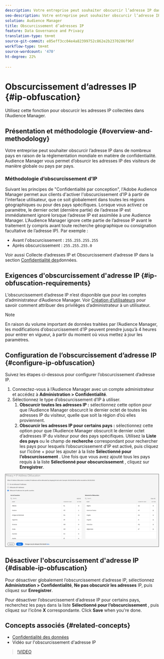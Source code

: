 ```yaml
---
description: Votre entreprise peut souhaiter obscurcir l’adresse IP dans de nombreux pays en raison de la réglementation mondiale en matière de confidentialité. Audience Manager vous permet d’obsurcir les adresses IP des visiteurs de manière globale ou pays par pays.
seo-description: Votre entreprise peut souhaiter obscurcir l’adresse IP dans de nombreux pays en raison de la réglementation mondiale en matière de confidentialité. Audience Manager vous permet d’obsurcir les adresses IP des visiteurs de manière globale ou pays par pays.
solution: Audience Manager
title: Obscurcissement d’adresses IP
feature: Data Governance and Privacy
translation-type: tm+mt
source-git-commit: e05eff3cc04e4a82399752c862e2b2370286f96f
workflow-type: tm+mt
source-wordcount: '470'
ht-degree: 22%

---
```



# Obscurcissement d’adresses IP {#ip-obfuscation}

Utilisez cette fonction pour obscurcir les adresses IP collectées dans l’Audience Manager.

## Présentation et méthodologie {#overview-and-methodology}

Votre entreprise peut souhaiter obscurcir l’adresse IP dans de nombreux pays en raison de la réglementation mondiale en matière de confidentialité. Audience Manager vous permet d’obsurcir les adresses IP des visiteurs de manière globale ou pays par pays.

### Méthodologie d’obscurcissement d’IP

Suivant les principes de &quot;Confidentialité par conception&quot;, l&#39;Adobe Audience Manager permet aux clients d&#39;activer l&#39;obscurcissement d&#39;IP à partir de l&#39;interface utilisateur, que ce soit globalement dans toutes les régions géographiques ou pour des pays spécifiques. Lorsque vous activez ce paramètre, le dernier octet (dernière partie) de l’adresse IP est immédiatement ignoré lorsque l’adresse IP est assimilée à une Audience Manager. L’Audience Manager ignore cette partie de l’adresse IP avant le traitement (y compris avant toute recherche géographique ou consignation facultative de l’adresse IP). Par exemple :

* Avant l&#39;obscurcissement : `255.255.255.255`
* Après obscurcissement : `255.255.255.0`

Voir aussi Collecte d’adresses IP et Obscurcissement d’adresse IP dans la section [Confidentialité des](/help/using/overview/data-security-and-privacy/data-privacy.md)données.

## Exigences d&#39;obscurcissement d&#39;adresse IP {#ip-obfuscation-requirements}

L’obscurcissement d’adresse IP n’est disponible que pour les comptes d’administrateur d’Audience Manager. Voir [Création d’utilisateurs](/help/using/features/administration/administration-overview.md#create-users) pour savoir comment attribuer des privilèges d’administrateur à un utilisateur.

>[!NOTE]
>
> En raison du volume important de données traitées par l’Audience Manager, les modifications d’obscurcissement d’IP peuvent prendre jusqu’à 4 heures pour entrer en vigueur, à partir du moment où vous mettez à jour les paramètres.

## Configuration de l’obscurcissement d’adresse IP {#configure-ip-obfuscation}

Suivez les étapes ci-dessous pour configurer l’obscurcissement d’adresse IP.

1. Connectez-vous à l’Audience Manager avec un compte administrateur et accédez à **Administration > Confidentialité**.
2. Sélectionnez le type d’obscurcissement d’IP à utiliser.
   1. **Obscurcir toutes les adresses IP :** sélectionnez cette option pour que l’Audience Manager obscurcit le dernier octet de toutes les adresses IP du visiteur, quelle que soit la région d’où elles proviennent.
   2. **Obscurcir les adresses IP pour certains pays :** sélectionnez cette option pour que l’Audience Manager obscurcit le dernier octet d’adresses IP du visiteur pour des pays spécifiques. Utilisez la **Liste des pays** ou le champ de **recherche** correspondant pour rechercher les pays pour lesquels l’obscurcissement d’IP est activé, puis cliquez sur l’icône + pour les ajouter à la liste **Sélectionné pour l’obscurcissement** . Une fois que vous avez ajouté tous les pays requis à la liste **Sélectionné pour obscurcissement** , cliquez sur **Enregistrer**.

![](assets/ip-obfuscation.png)

## Désactiver l&#39;obscurcissement d&#39;adresse IP {#disable-ip-obfuscation}

Pour désactiver globalement l’obscurcissement d’adresse IP, sélectionnez **Administration > Confidentialité**, **Ne pas obscurcir les adresses** IP, puis cliquez sur **Enregistrer**.

Pour désactiver l’obscurcissement d’adresse IP pour certains pays, recherchez les pays dans la liste **Sélectionné pour l’obscurcissement** , puis cliquez sur l’icône **X** correspondante. Click **Save** when you&#39;re done.

## Concepts associés {#related-concepts}

* [Confidentialité des données](/help/using/overview/data-security-and-privacy/data-privacy.md)
* Vidéo sur l&#39;obscurcissement d&#39;adresse IP
>[!VIDEO](https://video.tv.adobe.com/v/27218/)

